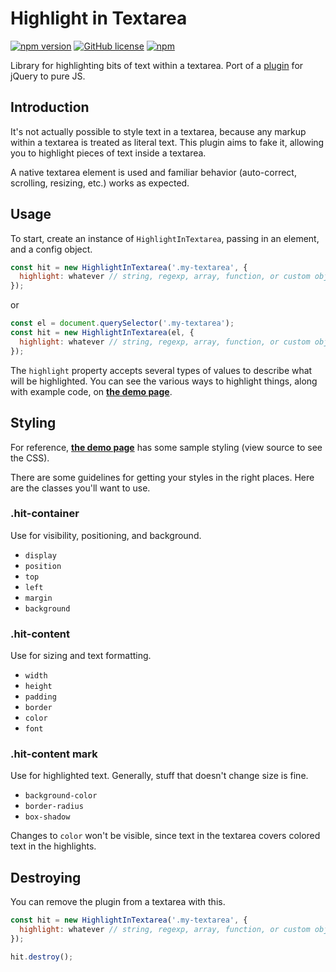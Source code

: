 # Highlight in Textarea

[![npm version](https://badge.fury.io/js/highlight-in-textarea.svg)](https://badge.fury.io/js/highlight-in-textarea)
[![GitHub license](https://img.shields.io/badge/license-MIT-blue.svg)](https://raw.githubusercontent.com/masterWeber/highlight-in-textarea/main/LICENSE)
[![npm](https://img.shields.io/npm/dt/highlight-in-textarea)](https://npmcharts.com/compare/highlight-in-textarea?interval=30&log=false&minimal=true)

Library for highlighting bits of text within a textarea.
Port of a [plugin](https://github.com/lonekorean/highlight-within-textarea) for jQuery to pure JS.

## Introduction

It's not actually possible to style text in a textarea, because any markup within a textarea is treated as literal text. This plugin aims to fake it, allowing you to highlight pieces of text inside a textarea.

A native textarea element is used and familiar behavior (auto-correct, scrolling, resizing, etc.) works as expected.

## Usage

To start, create an instance of `HighlightInTextarea`, passing in an element, and a config object.

```javascript
const hit = new HighlightInTextarea('.my-textarea', {
  highlight: whatever // string, regexp, array, function, or custom object
});
```
or
```javascript
const el = document.querySelector('.my-textarea');
const hit = new HighlightInTextarea(el, {
  highlight: whatever // string, regexp, array, function, or custom object
});
```


The `highlight` property accepts several types of values to describe what will be highlighted. You can see the various ways to highlight things, along with example code, on **[the demo page](https://masterweber.github.io/highlight-in-textarea/)**.

## Styling

For reference, **[the demo page](https://masterweber.github.io/highlight-in-textarea/)** has some sample styling (view source to see the CSS).

There are some guidelines for getting your styles in the right places. Here are the classes you'll want to use.

### .hit-container

Use for visibility, positioning, and background.
- `display`
- `position`
- `top`
- `left`
- `margin`
- `background`

### .hit-content

Use for sizing and text formatting.
- `width`
- `height`
- `padding`
- `border`
- `color`
- `font`

### .hit-content mark

Use for highlighted text. Generally, stuff that doesn't change size is fine.
- `background-color`
- `border-radius`
- `box-shadow`

Changes to `color` won't be visible, since text in the textarea covers colored text in the highlights.

## Destroying

You can remove the plugin from a textarea with this.

```javascript
const hit = new HighlightInTextarea('.my-textarea', {
  highlight: whatever // string, regexp, array, function, or custom object
});

hit.destroy();
```
